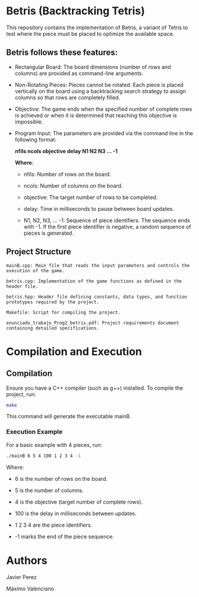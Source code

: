 # Betris (Backtracking Tetris)

This repository contains the implementation of Betris, a variant of Tetris to test where the piece must be placed to optimize the available space.

## Betris follows these features:

- Rectangular Board: The board dimensions (number of rows and columns) are provided as command-line arguments.

- Non-Rotating Pieces: Pieces cannot be rotated. Each piece is placed vertically on the board using a backtracking search strategy to assign columns so that rows are completely filled.

- Objective: The game ends when the specified number of complete rows is achieved or when it is determined that reaching this objective is impossible.

- Program Input: The parameters are provided via the command line in the following format:
  
  **nfils ncols objective delay N1 N2 N3 ... -1**

  **Where**:

    - nfils: Number of rows on the board.

    - ncols: Number of columns on the board.

    - objective: The target number of rows to be completed.

    - delay: Time in milliseconds to pause between board updates.

    - N1, N2, N3, ... -1: Sequence of piece identifiers. The sequence ends with -1. If the first piece identifier is negative, a random sequence of pieces is generated.
 
## Project Structure

    mainB.cpp: Main file that reads the input parameters and controls the execution of the game.

    betris.cpp: Implementation of the game functions as defined in the header file.

    betris.hpp: Header file defining constants, data types, and function prototypes required by the project.

    Makefile: Script for compiling the project.

    enunciado_trabajo_Prog2_betris.pdf: Project requirements document containing detailed specifications.

# Compilation and Execution

## Compilation

Ensure you have a C++ compiler (such as g++) installed. To compile the project, run:

```bash
make
```

This command will generate the executable mainB.

### Execution Example

For a basic example with 4 pieces, run:

```bash
./mainB 6 5 4 100 1 2 3 4 -1
```

Where:

- 6 is the number of rows on the board.

- 5 is the number of columns.

- 4 is the objective (target number of complete rows).

- 100 is the delay in milliseconds between updates.

- 1 2 3 4 are the piece identifiers.

- -1 marks the end of the piece sequence.

# Authors

  Javier Perez

  Máximo Valenciano
